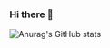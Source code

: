 ### Hi there 👋
![Anurag's GitHub stats](https://github-readme-stats.vercel.app/api?username=xngsoo96&show_icons=true&theme=스타일)

<!--
**xngsoo96/xngsoo96** is a ✨ _special_ ✨ repository because its `README.md` (this file) appears on your GitHub profile.

Here are some ideas to get you started:

- 🔭 I’m currently working on ...
- 🌱 I’m currently learning ...
- 👯 I’m looking to collaborate on ...
- 🤔 I’m looking for help with ...
- 💬 Ask me about ...
- 📫 How to reach me: ...
- 😄 Pronouns: ...
- ⚡ Fun fact: ...
-->
